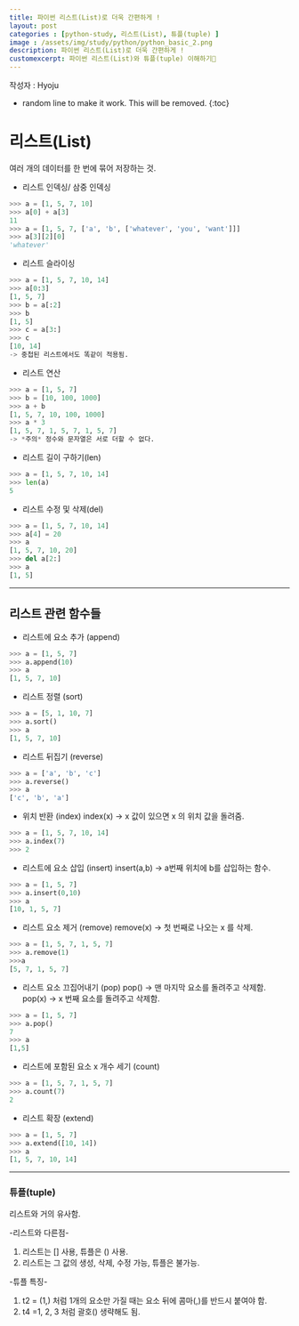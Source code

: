 ```yaml
---  
title: 파이썬 리스트(List)로 더욱 간편하게 !
layout: post  
categories : [python-study, 리스트(List), 튜플(tuple) ]   
image : /assets/img/study/python/python_basic_2.png
description: 파이썬 리스트(List)로 더욱 간편하게 ! 
customexcerpt: 파이썬 리스트(List)와 튜플(tuple) 이해하기📖
---
```


<span class = "alert g">작성자 : Hyoju </span>


<!-- 아래 2줄은 목차를 나타내기 위한 심볼이니 건들지 말아 주세요 -->
* random line to make it work. This will be removed.
{:toc} 

# 리스트(List)
여러 개의 데이터를 한 번에 묶어 저장하는 것.

- 리스트 인덱싱/ 삼중 인덱싱
~~~ py
>>> a = [1, 5, 7, 10]
>>> a[0] + a[3]
11
>>> a = [1, 5, 7, ['a', 'b', ['whatever', 'you', 'want']]]
>>> a[3][2][0]
'whatever'
~~~

- 리스트 슬라이싱
~~~ py
>>> a = [1, 5, 7, 10, 14]
>>> a[0:3]
[1, 5, 7]
>>> b = a[:2]
>>> b
[1, 5]
>>> c = a[3:]
>>> c
[10, 14]
-> 중첩된 리스트에서도 똑같이 적용됨.
~~~

- 리스트 연산
~~~ py
>>> a = [1, 5, 7]
>>> b = [10, 100, 1000]
>>> a + b 
[1, 5, 7, 10, 100, 1000]
>>> a * 3
[1, 5, 7, 1, 5, 7, 1, 5, 7]
-> *주의* 정수와 문자열은 서로 더할 수 없다.
~~~

- 리스트 길이 구하기(len)
~~~py
>>> a = [1, 5, 7, 10, 14]
>>> len(a)
5
~~~

- 리스트 수정 및 삭제(del)
~~~ py
>>> a = [1, 5, 7, 10, 14]
>>> a[4] = 20
>>> a
[1, 5, 7, 10, 20]
>>> del a[2:]
>>> a
[1, 5]
~~~

----

## 리스트 관련 함수들
- 리스트에 요소 추가 (append)
~~~py
>>> a = [1, 5, 7]
>>> a.append(10)
>>> a
[1, 5, 7, 10]
~~~

- 리스트 정렬 (sort)
~~~py
>>> a = [5, 1, 10, 7]
>>> a.sort()
>>> a
[1, 5, 7, 10]
~~~

- 리스트 뒤집기 (reverse)
~~~py
>>> a = ['a', 'b', 'c']
>>> a.reverse()
>>> a
['c', 'b', 'a']
~~~

- 위치 반환 (index)
index(x) -> x 값이 있으면 x 의 위치 값을 돌려줌.
~~~py
>>> a = [1, 5, 7, 10, 14]
>>> a.index(7)
>>> 2
~~~

- 리스트에 요소 삽입 (insert)
insert(a,b) -> a번째 위치에 b를 삽입하는 함수.
~~~py
>>> a = [1, 5, 7]
>>> a.insert(0,10)
>>> a
[10, 1, 5, 7]
~~~

- 리스트 요소 제거 (remove)
remove(x) -> 첫 번째로 나오는 x 를 삭제.
~~~py
>>> a = [1, 5, 7, 1, 5, 7]
>>> a.remove(1)
>>>a
[5, 7, 1, 5, 7]
~~~

- 리스트 요소 끄집어내기 (pop)
pop() -> 맨 마지막 요소를 돌려주고 삭제함.
pop(x) -> x 번째 요소를 돌려주고 삭제함.
~~~py
>>> a = [1, 5, 7]
>>> a.pop()
7
>>> a
[1,5]
~~~

- 리스트에 포함된 요소 x 개수 세기 (count)
~~~py
>>> a = [1, 5, 7, 1, 5, 7]
>>> a.count(7)
2
~~~

- 리스트 확장 (extend)
~~~py
>>> a = [1, 5, 7]
>>> a.extend([10, 14])
>>> a
[1, 5, 7, 10, 14]
~~~

----

### 튜플(tuple)
리스트와 거의 유사함.

-리스트와 다른점-
1. 리스트는 [] 사용, 튜플은 () 사용.
2. 리스트는 그 값의 생성, 삭제, 수정 가능, 튜플은 불가능.

-튜플 특징-
1. t2 = (1,) 처럼 1개의 요소만 가질 때는 요소 뒤에 콤마(,)를 반드시 붙여야 함.
2. t4 =1, 2, 3 처럼 괄호() 생략해도 됨.

